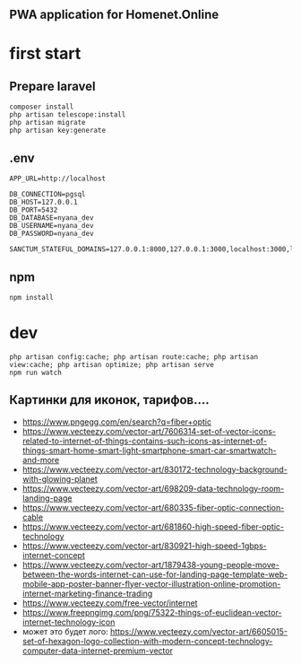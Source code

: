 
## PWA application for Homenet.Online

# first start
## Prepare laravel

    composer install
    php artisan telescope:install
    php artisan migrate
    php artisan key:generate

## .env

    APP_URL=http://localhost

    DB_CONNECTION=pgsql
    DB_HOST=127.0.0.1
    DB_PORT=5432
    DB_DATABASE=nyana_dev
    DB_USERNAME=nyana_dev
    DB_PASSWORD=nyana_dev

    SANCTUM_STATEFUL_DOMAINS=127.0.0.1:8000,127.0.0.1:3000,localhost:3000,localhost:8000

## npm

    npm install


# dev

    php artisan config:cache; php artisan route:cache; php artisan view:cache; php artisan optimize; php artisan serve
    npm run watch



## Картинки для иконок, тарифов....

- https://www.pngegg.com/en/search?q=fiber+optic
- https://www.vecteezy.com/vector-art/7606314-set-of-vector-icons-related-to-internet-of-things-contains-such-icons-as-internet-of-things-smart-home-smart-light-smartphone-smart-car-smartwatch-and-more
- https://www.vecteezy.com/vector-art/830172-technology-background-with-glowing-planet
- https://www.vecteezy.com/vector-art/698209-data-technology-room-landing-page
- https://www.vecteezy.com/vector-art/680335-fiber-optic-connection-cable
- https://www.vecteezy.com/vector-art/681860-high-speed-fiber-optic-technology
- https://www.vecteezy.com/vector-art/830921-high-speed-1gbps-internet-concept
- https://www.vecteezy.com/vector-art/1879438-young-people-move-between-the-words-internet-can-use-for-landing-page-template-web-mobile-app-poster-banner-flyer-vector-illustration-online-promotion-internet-marketing-finance-trading
- https://www.vecteezy.com/free-vector/internet
- https://www.freepngimg.com/png/75322-things-of-euclidean-vector-internet-technology-icon
- может это будет лого: https://www.vecteezy.com/vector-art/6605015-set-of-hexagon-logo-collection-with-modern-concept-technology-computer-data-internet-premium-vector
